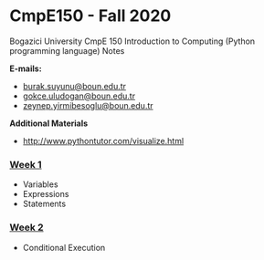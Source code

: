 # CmpE150 - Fall 2020

Bogazici University CmpE 150 Introduction to Computing (Python programming language) Notes

**E-mails:**

- [burak.suyunu@boun.edu.tr](mailto:burak.suyunu@boun.edu.tr)
- [gokce.uludogan@boun.edu.tr](mailto:gokce.uludogan@boun.edu.tr)
- [zeynep.yirmibesoglu@boun.edu.tr](mailto:zeynep.yirmibesoglu@boun.edu.tr)

**Additional Materials**

- http://www.pythontutor.com/visualize.html


### [Week 1](week01/)

- Variables
- Expressions
- Statements

### [Week 2](week02/)

- Conditional Execution
